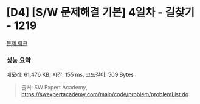 # [D4] [S/W 문제해결 기본] 4일차 - 길찾기 - 1219 

[문제 링크](https://swexpertacademy.com/main/code/problem/problemDetail.do?contestProbId=AV14geLqABQCFAYD) 

### 성능 요약

메모리: 61,476 KB, 시간: 155 ms, 코드길이: 509 Bytes



> 출처: SW Expert Academy, https://swexpertacademy.com/main/code/problem/problemList.do